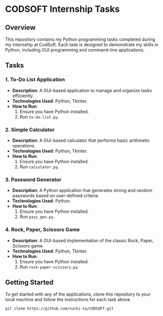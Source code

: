 # CODSOFT Internship Tasks

## Overview
This repository contains my Python programming tasks completed during my internship at CodSoft. Each task is designed to demonstrate my skills in Python, including GUI programming and command-line applications.

## Tasks

### 1. To-Do List Application
- **Description**: A GUI-based application to manage and organize tasks efficiently.
- **Technologies Used**: Python, Tkinter.
- **How to Run**: 
  1. Ensure you have Python installed.
  2. Run `to-do-list.py`.

### 2. Simple Calculator
- **Description**: A GUI-based calculator that performs basic arithmetic operations.
- **Technologies Used**: Python, Tkinter.
- **How to Run**:
  1. Ensure you have Python installed.
  2. Run `calculator.py`.

### 3. Password Generator
- **Description**: A Python application that generates strong and random passwords based on user-defined criteria.
- **Technologies Used**: Python.
- **How to Run**:
  1. Ensure you have Python installed.
  2. Run `pass_gen.py`.

### 4. Rock, Paper, Scissors Game
- **Description**: A GUI-based implementation of the classic Rock, Paper, Scissors game.
- **Technologies Used**: Python, Tkinter.
- **How to Run**:
  1. Ensure you have Python installed.
  2. Run `rock-paper-scissors.py`.

## Getting Started
To get started with any of the applications, clone this repository to your local machine and follow the instructions for each task above.

```bash
git clone https://github.com/suchi-ta/CODSOFT.git
